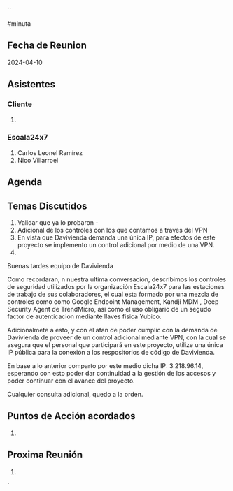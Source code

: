 ``

#minuta
## Fecha de Reunion
2024-04-10

## Asistentes

### Cliente
1. 
### Escala24x7
1. Carlos Leonel Ramírez
2. Nico Villarroel

## Agenda

## Temas Discutidos
1. Validar que ya lo probaron - 
1. Adicional de los controles con los que contamos a traves del VPN
2. En vista que Davivienda demanda una única IP, para efectos de este proyecto se implemento un control adicional por medio de una VPN.
4. 


Buenas tardes equipo de Davivienda

Como recordaran, n nuestra ultima conversación, describimos los controles de seguridad utilizados por la organización Escala24x7 para las estaciones de trabajo de sus colaboradores, el cual esta formado por una mezcla de controles como como Google Endpoint Management, Kandji MDM ,  Deep Security Agent de TrendMicro,  así como el uso obligario de un segudo factor de autenticacion mediante llaves fisica Yubico.

Adicionalmete a esto, y con el afan de poder cumplic con la demanda de Davivienda de proveer de un control adicional mediante VPN, con la cual se asegura que el personal que participará en este proyecto, utilize una única IP pública para la conexión a los respositorios de código de Davivienda.

En base a lo anterior comparto por este medio dicha IP: 3.218.96.14, esperando con esto poder dar continuidad a la gestión de los accesos y poder continuar con el avance del proyecto.

Cualquier consulta adicional, quedo a la orden.

## Puntos de Acción acordados
1. 

## Proxima Reunión
1.  

`